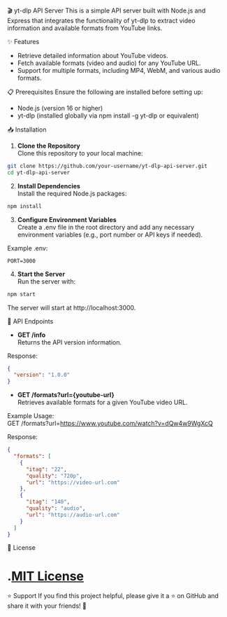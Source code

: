 
🎬 yt-dlp API Server
This is a simple API server built with Node.js and Express that integrates the functionality of yt-dlp to extract video information and available formats from YouTube links.

✨ Features

- Retrieve detailed information about YouTube videos.  
- Fetch available formats (video and audio) for any YouTube URL.  
- Support for multiple formats, including MP4, WebM, and various audio formats.


📋 Prerequisites
Ensure the following are installed before setting up:

- Node.js (version 16 or higher)  
- yt-dlp (installed globally via npm install -g yt-dlp or equivalent)


📥 Installation

1. **Clone the Repository**  
Clone this repository to your local machine:  
```bash
git clone https://github.com/your-username/yt-dlp-api-server.git
cd yt-dlp-api-server
```

2. **Install Dependencies**  
Install the required Node.js packages:  
```bash
npm install
```

3. **Configure Environment Variables**  
Create a .env file in the root directory and add any necessary environment variables (e.g., port number or API keys if needed).

Example .env:
```text
PORT=3000
```

4. **Start the Server**  
Run the server with:  
```bash
npm start
```
The server will start at http://localhost:3000.

🚀 API Endpoints

- **GET /info**  
Returns the API version information.

Response:
```json
{
  "version": "1.0.0"
}
```

- **GET /formats?url={youtube-url}**  
Retrieves available formats for a given YouTube video URL.

Example Usage:  
GET /formats?url=https://www.youtube.com/watch?v=dQw4w9WgXcQ

Response:  
```json
{
  "formats": [
    {
      "itag": "22",
      "quality": "720p",
      "url": "https://video-url.com"
    },
    {
      "itag": "140",
      "quality": "audio",
      "url": "https://audio-url.com"
    }
  ]
}
```

📜 License
# .[MIT License](https://github.com/SQSh1/yt-dlp-api-server/blob/main/License)

⭐ Support
If you find this project helpful, please give it a ⭐ on GitHub and share it with your friends! 🌟
